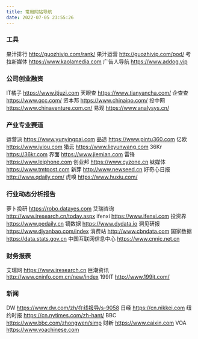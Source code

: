 ```yaml
---
title: 常用网站导航
date: 2022-07-05 23:55:26
---
```


### 工具

果汁排行    <http://guozhivip.com/rank/>
果汁运营    <http://guozhivip.com/pod/>
考拉新媒体  <https://www.kaolamedia.com>
广告人导航  <https://www.addog.vip>

### 公司创业融资

IT橘子  <https://www.itjuzi.com>
天眼查  <https://www.tianyancha.com/>
企查查  <https://www.qcc.com/>
资本邦  <https://www.chinaipo.com/>
投中网  <https://www.chinaventure.com.cn/>
易观    <https://www.analysys.cn/>

### 产业专业赛道

运营派  <https://www.yunyingpai.com>
品途    <https://www.pintu360.com>
亿欧    <https://www.iyiou.com>
猎云    <https://www.lieyunwang.com>
36Kr    <https://36kr.com>
界面    <https://www.jiemian.com>
雷锋    <https://www.leiphone.com>
创业邦  <https://www.cyzone.cn>
钛媒体  <https://www.tmtpost.com>
新芽    <http://www.newseed.cn>
好奇心日报  <http://www.qdaily.com/>
虎嗅    <https://www.huxiu.com/>

### 行业动态分析报告

萝卜投研    <https://robo.datayes.com>
艾瑞咨询    <http://www.iresearch.cn/today.aspx>
ifenxi  <https://www.ifenxi.com>
投资界  <https://www.pedaily.cn>
镝数据  <https://www.dydata.io>
洞见研报    <https://www.djyanbao.com/index>
消费站  <http://www.cbndata.com>
国家数据    <https://data.stats.gov.cn>
中国互联网信息中心 <https://www.cnnic.net.cn>

### 财务报表

艾瑞网  <https://www.iresearch.cn>
巨潮资讯    <http://www.cninfo.com.cn/new/index>
199IT   <http://www.199it.com/>

### 新闻

DW  <https://www.dw.com/zh/在线报导/s-9058>
日经  <https://cn.nikkei.com>
纽约时报    <https://cn.nytimes.com/zh-hant/>
BBC <https://www.bbc.com/zhongwen/simp>
财新    <https://www.caixin.com>
VOA <https://www.voachinese.com>

